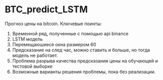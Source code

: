 # BTC_predict_LSTM
Прогноз цены на bitcoin. Ключевые поинты:
1. Временной ряд, полученные с помощью api binance
2. LSTM модель
3. Перемещаюшиеся окна размером 60
4. Предсказание на след час, можно ставить и больше, но тогда модель не работает.
5. Проблема разрыва качества предсказания цены на обучающей и тестовой выборке
6. Возможные варианты решения проблемы, пока без реализации.

